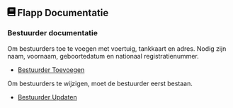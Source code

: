 ## <img src='../Images/book.svg' height=20/> Flapp Documentatie

### Bestuurder documentatie

Om bestuurders toe te voegen met voertuig, tankkaart en adres. Nodig zijn naam, voornaam, geboortedatum en nationaal registratienummer.

- [Bestuurder Toevoegen](VoegBestuurder.md)

Om bestuurders te wijzigen, moet de bestuurder eerst bestaan.

- [Bestuurder Updaten](UpdateBestuurder.md)
